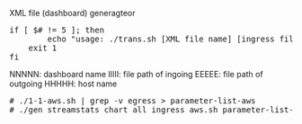 XML file (dashboard) generagteor

<pre>
if [ $# != 5 ]; then
        echo "usage: ./trans.sh [XML file name] [ingress file path] [egress file path] [XML file title]"
	exit 1
fi
</pre>

NNNNN: dashboard name
IIIII: file path of ingoing
EEEEE: file path of outgoing
HHHHH: host name

<pre>
# ./1-1-aws.sh | grep -v egress > parameter-list-aws
# ./gen_streamstats_chart_all_ingress_aws.sh parameter-list-aws
</pre>